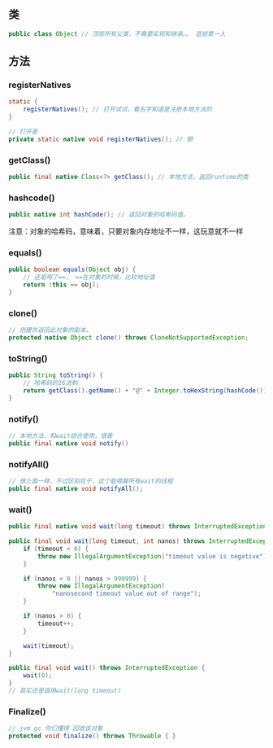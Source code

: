 ## 类

```java
public class Object // 顶层所有父类，不需要实现和继承。。 造娃第一人
```

## 方法

### registerNatives

```java
static {
    registerNatives(); // 打开试试，看名字知道是注册本地方法的
}

// 打开是
private static native void registerNatives(); // 额
```

### getClass()

```java
public final native Class<?> getClass(); // 本地方法，返回runtime的类
```

### hashcode()

```java
public native int hashCode(); // 返回对象的哈希码值。
```

注意：对象的哈希码，意味着，只要对象内存地址不一样，这玩意就不一样

### equals()

```java
public boolean equals(Object obj) {
    // 还是用了==， ==在对象的时候，比较地址值
    return (this == obj);
}
```

### clone()

```java
// 创建并返回此对象的副本。
protected native Object clone() throws CloneNotSupportedException;
```

### toString()

```java
public String toString() {
    // 哈希码的16进制
    return getClass().getName() + "@" + Integer.toHexString(hashCode());
}
```

### notify()

```java
// 本地方法，和wait结合使用，很香
public final native void notify()
```

### notifyAll()

```java
// 很上面一样，不过区别在于，这个能唤醒所有wait的线程
public final native void notifyAll();
```

### wait()

```java
public final native void wait(long timeout) throws InterruptedException;

public final void wait(long timeout, int nanos) throws InterruptedException {
    if (timeout < 0) {
        throw new IllegalArgumentException("timeout value is negative");
    }

    if (nanos < 0 || nanos > 999999) {
        throw new IllegalArgumentException(
            "nanosecond timeout value out of range");
    }

    if (nanos > 0) {
        timeout++;
    }

    wait(timeout);
}

public final void wait() throws InterruptedException {
    wait(0);
}
// 其实还是调用wait(long timeout)

```

### Finalize()

```java
// jvm gc 你们懂得 回收该对象
protected void finalize() throws Throwable { }
```

